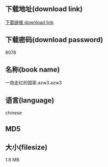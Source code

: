 ## 下载地址(download link)
[下载链接 download link](https://tutu365.netlify.app/?s=%E4%B8%80%E7%82%AE%E8%B5%B0%E7%BA%A2%E7%9A%84%E5%9B%BD%E5%AE%B6.azw3)

## 下载密码(download password)
8078

## 名称(book name)
一炮走红的国家.azw3.azw3

## 语言(language)
chinese

## MD5


## 大小(filesize)
1.8 MB
